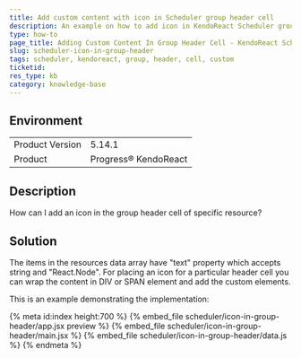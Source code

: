 ```yaml
---
title: Add custom content with icon in Scheduler group header cell
description: An example on how to add icon in KendoReact Scheduler group header.
type: how-to
page_title: Adding Custom Content In Group Header Cell - KendoReact Scheduler
slug: scheduler-icon-in-group-header
tags: scheduler, kendoreact, group, header, cell, custom
ticketid: 
res_type: kb
category: knowledge-base
---
```


## Environment

<table>
	<tbody>
		<tr>
			<td>Product Version</td>
			<td>5.14.1</td>
		</tr>
		<tr>
			<td>Product</td>
			<td>Progress® KendoReact</td>
		</tr>
	</tbody>
</table>


## Description  

How can I add an icon in the group header cell of specific resource?

## Solution

The items in the resources data array have "text" property which accepts string and "React.Node". For placing an icon for a particular header cell you can wrap the content in DIV or SPAN element and add the custom elements.

This is an example demonstrating the implementation:

{% meta id:index height:700 %}
{% embed_file scheduler/icon-in-group-header/app.jsx preview %}
{% embed_file scheduler/icon-in-group-header/main.jsx %}
{% embed_file scheduler/icon-in-group-header/data.js %}
{% endmeta %}
